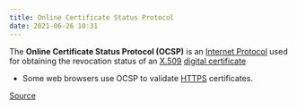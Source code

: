 ```yaml
---
title: Online Certificate Status Protocol
date: 2021-06-26 10:31
---
```


The **Online Certificate Status Protocol (OCSP)** is an 
[Internet Protocol](2020-10-10--17-59-03Z--internet_protocol.md) used for
obtaining the revocation status of an [X.509](2021-06-26--10-32-51Z--x509.md) 
[digital certificate](2021-06-26--10-34-07Z--public_key_certificate.md) 

* Some web browsers use OCSP to validate
	[HTTPS](2020-11-10--15-01-26Z--https.md) certificates.

[Source](https://en.wikipedia.org/wiki/Online_Certificate_Status_Protocol)
